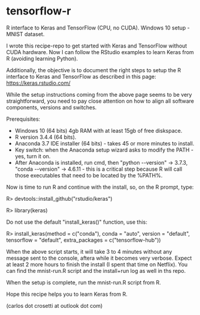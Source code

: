 # tensorflow-r
R interface to Keras and TensorFlow (CPU, no CUDA). Windows 10 setup - MNIST dataset.

I wrote this recipe-repo to get started with Keras and TensorFlow without CUDA hardware. Now I can follow the RStudio examples to learn Keras from R (avoiding learning Python).

Additionally, the objective is to document the right steps to setup the R interface to Keras and TensorFlow as described in this page:
https://keras.rstudio.com/

While the setup instructions coming from the above page seems to be very straightforward, you need to pay close attention on how to align all software components, versions and switches.

Prerequisites:

- Windows 10 (64 bits) 4gb RAM with at least 15gb of free diskspace.
- R version 3.4.4 (64 bits).
- Anaconda 3.7 IDE installer (64 bits) - takes 45 or more minutes to install.
- Key switch: when the Anaconda setup wizard asks to modify the PATH - yes, turn it on. 
- After Anaconda is installed, run cmd, then "python --version" -> 3.7.3, "conda --version" -> 4.6.11 - this is a critical step because R will call those executables that need to be located by the %PATH%.

Now is time to run R and continue with the install, so, on the R prompt, type:

R> devtools::install_github("rstudio/keras")

R> library(keras)

Do not use the default "install_keras()" function, use this:

R> install_keras(method = c("conda"), conda = "auto", version = "default", tensorflow = "default", extra_packages = c("tensorflow-hub"))

When the above script starts, it will take 3 to 4 minutes without any message sent to the console, aftera while it becomes very verbose.
Expect at least 2 more hours to finish the install (I spent that time on Netflix).
You can find the mnist-run.R script and the install+run log as well in ths repo.

When the setup is complete, run the mnist-run.R script from R.

Hope this recipe helps you to learn Keras from R.

(carlos dot crosetti at outlook dot com)
